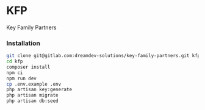# KFP

Key Family Partners


### Installation

```sh
git clone git@gitlab.com:dreamdev-solutions/key-family-partners.git kfp
cd kfp
composer install
npm ci
npm run dev
cp .env.example .env
php artisan key:generate
php artisan migrate
php artisan db:seed
```